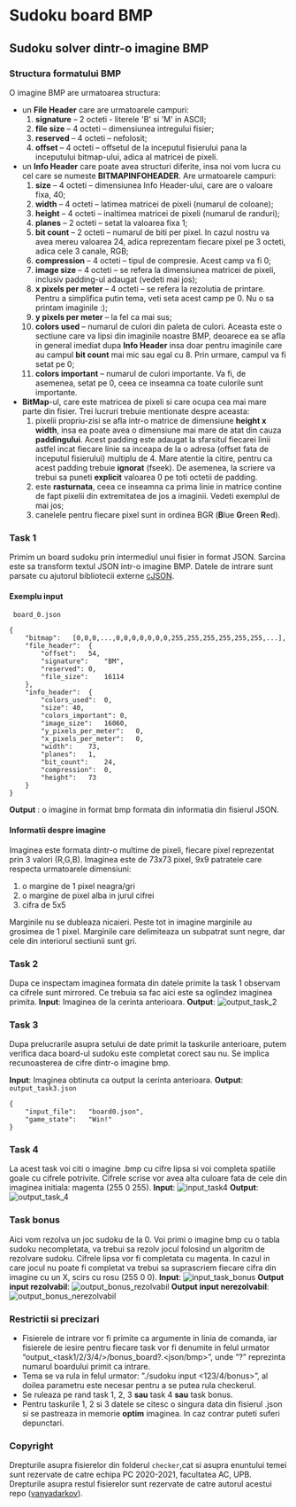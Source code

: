 # Sudoku board BMP
## Sudoku solver dintr-o imagine BMP
### Structura formatului BMP
O imagine BMP are urmatoarea structura:
-   un  **File Header**  care are urmatoarele campuri:
    1.  **signature**  – 2 octeti - literele 'B' si 'M' in  ASCII;
    2.  **file size**  – 4 octeti – dimensiunea intregului fisier;
    3.  **reserved**  – 4 octeti – nefolosit;
    4.  **offset**  – 4 octeti – offsetul de la inceputul fisierului pana la inceputului bitmap-ului, adica al matricei de pixeli.
-   un  **Info Header**  care poate avea structuri diferite, insa noi vom lucra cu cel care se numeste  **BITMAPINFOHEADER**. Are urmatoarele campuri:
    1.  **size**  – 4 octeti – dimensiunea Info Header-ului, care are o valoare fixa, 40;
    2.  **width**  – 4 octeti – latimea matricei de pixeli (numarul de coloane);
    3.  **height**  – 4 octeti – inaltimea matricei de pixeli (numarul de randuri);
    4.  **planes**  – 2 octeti – setat la valoarea fixa 1;
    5.  **bit count**  – 2 octeti – numarul de biti per pixel. In cazul nostru va avea mereu valoarea 24, adica reprezentam fiecare pixel pe 3 octeti, adica cele 3 canale, RGB;
    6.  **compression**  – 4 octeti – tipul de compresie. Acest camp va fi 0;
    7.  **image size**  – 4 octeti – se refera la dimensiunea matricei de pixeli, inclusiv padding-ul adaugat (vedeti mai jos);
    8.  **x pixels per meter**  – 4 octeti – se refera la rezolutia de printare. Pentru a simplifica putin tema, veti seta acest camp pe 0. Nu o sa printam imaginile :);   
    9.  **y pixels per meter**  – la fel ca mai sus;
    10.  **colors used**  – numarul de culori din paleta de culori. Aceasta este o sectiune care va lipsi din imaginile noastre BMP, deoarece ea se afla in general imediat dupa  **Info Header**  insa doar pentru imaginile care au campul  **bit count**  mai mic sau egal cu 8. Prin urmare, campul va fi setat pe 0;
    11.  **colors important**  – numarul de culori importante. Va fi, de asemenea, setat pe 0, ceea ce inseamna ca toate culorile sunt importante.
-   **BitMap**-ul, care este matricea de pixeli si care ocupa cea mai mare parte din fisier. Trei lucruri trebuie mentionate despre aceasta:
    1.  pixelii propriu-zisi se afla intr-o matrice de dimensiune  **height x width**, insa ea poate avea o dimensiune mai mare de atat din cauza  **paddingului**. Acest padding este adaugat la sfarsitul fiecarei linii astfel incat fiecare linie sa inceapa de la o adresa (offset fata de inceputul fisierului) multiplu de 4. Mare atentie la citire, pentru ca acest padding trebuie  **ignorat**  (fseek). De asemenea, la scriere va trebui sa puneti  **explicit**  valoarea 0 pe toti octetii de padding.
    2.  este  **rasturnata**, ceea ce inseamna ca prima linie in matrice contine de fapt pixelii din extremitatea de jos a imaginii. Vedeti exemplul de mai jos;
    3.  canelele pentru fiecare pixel sunt in ordinea BGR (**B**lue  **G**reen  **R**ed).

### Task 1
Primim un board sudoku prin intermediul unui fisier in format JSON. Sarcina este sa transform textul JSON intr-o imagine BMP. Datele de intrare sunt parsate cu ajutorul bibliotecii externe [cJSON](https://github.com/DaveGamble/cJSON).
#### Exemplu input
` board_0.json`
```
{
	"bitmap":	[0,0,0,...,0,0,0,0,0,0,0,255,255,255,255,255,255,...],
	"file_header":	{
		"offset":	54,
		"signature":	"BM",
		"reserved":	0,
		"file_size":	16114
	},
	"info_header":	{
		"colors_used":	0,
		"size":	40,
		"colors_important":	0,
		"image_size":	16060,
		"y_pixels_per_meter":	0,
		"x_pixels_per_meter":	0,
		"width":	73,
		"planes":	1,
		"bit_count":	24,
		"compression":	0,
		"height":	73
	}
}
```
**Output** : o imagine in format bmp formata din informatia din fisierul JSON.

#### Informatii despre imagine
Imaginea este formata dintr-o multime de pixeli, fiecare pixel reprezentat prin 3 valori (R,G,B). 
Imaginea este de 73x73 pixel, 9x9 patratele care respecta urmatoarele dimensiuni:

 1. o margine de 1 pixel neagra/gri
 2. o margine de pixel alba in jurul cifrei
 3. cifra de 5x5

Marginile nu se dubleaza nicaieri. Peste tot in imagine marginile au grosimea de 1 pixel. Marginile care delimiteaza un subpatrat sunt negre, dar cele din interiorul sectiunii sunt gri.

### Task 2
Dupa ce inspectam imaginea formata din datele primite la task 1 observam ca cifrele sunt mirrored. Ce trebuia sa fac aici este sa oglindez imaginea primita.
**Input**: Imaginea de la cerinta anterioara.
**Output**:
![output_task_2](https://i.imgur.com/fhigkLi.png)

### Task 3
Dupa prelucrarile asupra setului de date primit la taskurile anterioare, putem verifica daca board-ul sudoku este completat corect sau nu. Se implica recunoasterea de cifre dintr-o imagine bmp.

**Input**: Imaginea obtinuta ca output la cerinta anterioara.
**Output**: 
`output_task3.json`
```
{
	"input_file":	"board0.json",
	"game_state":	"Win!"
}
```

### Task 4
La acest task voi citi o imagine .bmp cu cifre lipsa si voi completa spatiile goale cu cifrele potrivite. Cifrele scrise vor avea alta culoare fata de cele din imaginea initiala: magenta (255 0 255).
**Input**:
![input_task4](https://i.imgur.com/tuUjVtb.jpg)
**Output**:
![output_task_4](https://i.imgur.com/ZAiDvWo.jpg)

### Task bonus
Aici vom rezolva un joc sudoku de la 0. Voi primi o imagine bmp cu o tabla sudoku necompletata, va trebui sa rezolv jocul folosind un algoritm de rezolvare sudoku. 
Cifrele lipsa vor fi completata cu magenta. In cazul in care jocul nu poate fi completat va trebui sa suprascriem fiecare cifra din imagine cu un X, scirs cu rosu (255 0 0).
**Input**:
 ![input_task_bonus](https://i.imgur.com/DlhramW.png)
 **Output input rezolvabil**:
 ![output_bonus_rezolvabil](https://i.imgur.com/fK1LPN1.png)
 **Output input nerezolvabil**:
 ![output_bonus_nerezolvabil](https://i.imgur.com/DyqGPEj.png)

### Restrictii si precizari
-   Fisierele de intrare vor fi primite ca argumente in linia de comanda, iar fisierele de iesire pentru fiecare task vor fi denumite in felul urmator “output_<task1/2/3/4/>/bonus_board?.<json/bmp>”, unde ”?” reprezinta numarul boardului primit ca intrare.
-  Tema se va rula in felul urmator: ”./sudoku input <123/4/bonus>”, al doilea parametru este necesar pentru a se putea rula checkerul.
- Se ruleaza pe rand task 1, 2, 3  **sau**  task 4  **sau**  task bonus.
-   Pentru taskurile 1, 2 si 3 datele se citesc o singura data din fisierul .json si se pastreaza in memorie  **optim**  imaginea. In caz contrar puteti suferi depunctari.


### Copyright
Drepturile asupra fisierelor din folderul `checker`,cat si asupra enuntului temei sunt rezervate de catre echipa PC 2020-2021, facultatea AC, UPB. Drepturile asupra restul fisierelor sunt rezervate de catre autorul acestui repo ([vanyadarkov](https://github.com/vanyadarkov)).